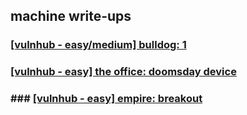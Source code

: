 machine write-ups
-----------------

### [[vulnhub - easy/medium] bulldog: 1](./writeups/bulldog-1.md)

### [[vulnhub - easy] the office: doomsday device](./writeups/the-office-doomsday-device.md)

### ### [[vulnhub - easy] empire: breakout](./writeups/empire-breakout.md)